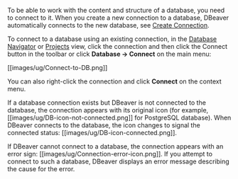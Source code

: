 To be able to work with the content and structure of a database, you need to connect to it. When you create a new connection to a database, DBeaver automatically connects to the new database, see [Create Connection](https://github.com/dbeaver/dbeaver/wiki/Create-Connection).

To connect to a database using an existing connection, in the [Database Navigator](https://github.com/dbeaver/dbeaver/wiki/Database-Navigator) or [Projects](https://github.com/dbeaver/dbeaver/wiki/Projects) view, click the connection and then click the Connect button in the toolbar or click **Database -> Connect** on the main menu:

[[images/ug/Connect-to-DB.png]]

You can also right-click the connection and click **Connect** on the context menu.

If a database connection exists but DBeaver is not connected to the database, the connection appears with its original icon (for example, [[images/ug/DB-icon-not-connected.png]] for PostgreSQL database). When DBeaver connects to the database, the icon changes to signal the connected status: [[images/ug/DB-icon-connected.png]].

If DBeaver cannot connect to a database, the connection appears with an error sign: [[images/ug/Connection-error-icon.png]]. If you attempt to connect to such a database, DBeaver displays an error message describing the cause for the error.